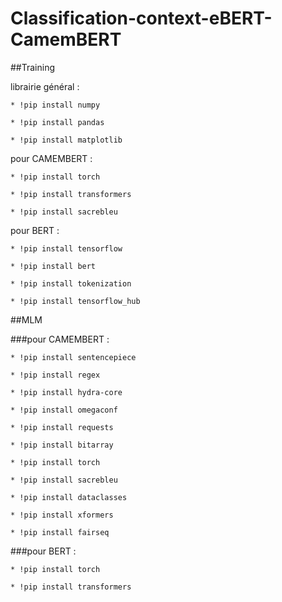 # Classification-context-eBERT-CamemBERT

##Training 

librairie général : 

`* !pip install numpy`  

`* !pip install pandas`  

`* !pip install matplotlib`


pour CAMEMBERT : 


`* !pip install torch`  

`* !pip install transformers`  

`* !pip install sacrebleu`


pour BERT : 

`* !pip install tensorflow`  

`* !pip install bert`  

`* !pip install tokenization`  

`* !pip install tensorflow_hub`  

##MLM 

###pour CAMEMBERT : 

`* !pip install sentencepiece`  

`* !pip install regex`  

`* !pip install hydra-core`

`* !pip install omegaconf`  

`* !pip install requests`  

`* !pip install bitarray`

`* !pip install torch`  

`* !pip install sacrebleu`  

`* !pip install dataclasses`

`* !pip install xformers`  

`* !pip install fairseq`  

###pour BERT : 

`* !pip install torch`  

`* !pip install transformers`  
